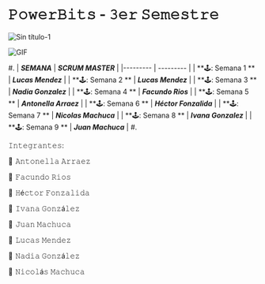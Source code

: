 # 𝙿𝚘𝚠𝚎𝚛𝙱𝚒𝚝𝚜 - 𝟹𝚎𝚛 𝚂𝚎𝚖𝚎𝚜𝚝𝚛𝚎

![Sin título-1](https://user-images.githubusercontent.com/112595518/231924460-a33ab062-61ea-4c4b-8875-6dc14b9d9fb2.png)

![GIF](https://user-images.githubusercontent.com/112595518/231920481-c2a4e4ae-5387-444d-b3bc-7152ff46198d.gif)

#.
|  ***SEMANA***	 |  ***SCRUM MASTER***  |
|--------- | --------- |
| **🕹️: Semana 1	**    |  ***Lucas Mendez***    |
| **🕹️: Semana 2	**    | ***Lucas Mendez***     |
| **🕹️: Semana 3	**    | ***Nadia Gonzalez***   |
| **🕹️: Semana 4	**    | ***Facundo Rios***    |
| **🕹️: Semana 5	**    | ***Antonella Arraez***    |
| **🕹️: Semana 6	**    | ***Héctor Fonzalida***    |
| **🕹️: Semana 7	**    | ***Nicolas Machuca***     |
| **🕹️: Semana 8	**    | ***Ivana Gonzalez***     |
| **🕹️: Semana 9	**    | ***Juan Machuca***    |
#.








𝙸𝚗𝚝𝚎𝚐𝚛𝚊𝚗𝚝𝚎𝚜:

👾  𝙰𝚗𝚝𝚘𝚗𝚎𝚕𝚕𝚊 𝙰𝚛𝚛𝚊𝚎𝚣

👾  𝙵𝚊𝚌𝚞𝚗𝚍𝚘 𝚁𝚒𝚘𝚜

👾  𝙷é𝚌𝚝𝚘𝚛 𝙵𝚘𝚗𝚣𝚊𝚕𝚒𝚍𝚊

👾  𝙸𝚟𝚊𝚗𝚊 𝙶𝚘𝚗𝚣á𝚕𝚎𝚣

👾  𝙹𝚞𝚊𝚗 𝙼𝚊𝚌𝚑𝚞𝚌𝚊

👾  𝙻𝚞𝚌𝚊𝚜 𝙼𝚎𝚗𝚍𝚎𝚣

👾  𝙽𝚊𝚍𝚒𝚊 𝙶𝚘𝚗𝚣á𝚕𝚎𝚣

👾  𝙽𝚒𝚌𝚘𝚕á𝚜 𝙼𝚊𝚌𝚑𝚞𝚌𝚊
